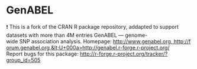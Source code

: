 # GenABEL
:exclamation: This is a fork of the CRAN R package repository, addapted to support datasets with more than 4M entries
GenABEL — genome-wide SNP association analysis. Homepage: http://www.genabel.org, http://forum.genabel.org,&lt;U+000a>http://genabel.r-forge.r-project.org/  Report bugs for this package: http://r-forge.r-project.org/tracker/?group_id=505
